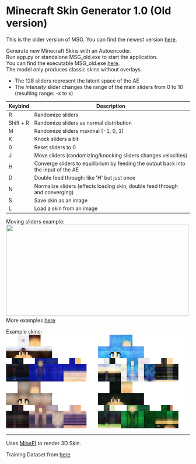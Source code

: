 # Minecraft Skin Generator 1.0 (Old version)

This is the older version of MSG. You can find the newest version [here](../).

Generate new Minecraft Skins with an Autoencoder.  
Run app.py or standalone MSG_old.exe to start the application.  
You can find the executable MSG_old.exe [here](https://github.com/BirnB4um/MC_Skin_Generator/releases/tag/v1.0).  
The model only produces classic skins without overlays.

- The 128 sliders represent the latent space of the AE
- The *intensity* slider changes the range of the main sliders from 0 to 10 (resulting range: -x to x)

| Keybind | Description |
| ----------- | ----------- |
| R | Randomize sliders |
| Shift + R | Randomize sliders as normal distribution |
| M | Randomize sliders maximal (-1, 0, 1) |
| K | Knock sliders a bit |
| 0 | Reset sliders to 0 |
| J | Move sliders (randomizing/knocking sliders changes velocities) |
| H | Converge sliders to equilibrium by feeding the output back into the input of the AE |
| D | Double feed through: like 'H' but just once |
| N | Normalize sliders (effects loading skin, double feed through and converging) |
| S | Save skin as an image |
| L | Load a skin from an image |

Moving sliders example:  
<img src="../../ReadMe/mov1.gif" width="500" height="250">  
More examples [here](https://youtu.be/9HcfFa7BI7k)

Example skins:  
<img src="../../ReadMe/skins.png" width="512" height="256">

---
Uses [MinePI](https://github.com/benno1237/MinePI) to render 3D Skin.  

Training Dataset from [here](https://www.kaggle.com/datasets/sha2048/minecraft-skin-dataset)
